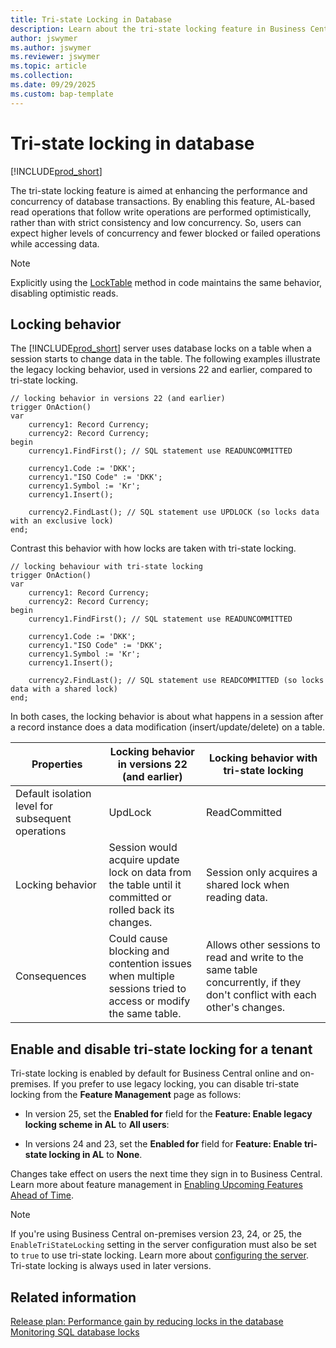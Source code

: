 ```yaml
---
title: Tri-state Locking in Database
description: Learn about the tri-state locking feature in Business Central.
author: jswymer
ms.author: jswymer 
ms.reviewer: jswymer
ms.topic: article
ms.collection: 
ms.date: 09/29/2025
ms.custom: bap-template
---
```


# Tri-state locking in database

[!INCLUDE[prod_short](../includes/2023_releasewave2.md)]

The tri-state locking feature is aimed at enhancing the performance and concurrency of database transactions. By enabling this feature, AL-based read operations that follow write operations are performed optimistically, rather than with strict consistency and low concurrency. So, users can expect higher levels of concurrency and fewer blocked or failed operations while accessing data. 

> [!NOTE]
> Explicitly using the [LockTable](methods-auto/record/record-locktable-method.md) method in code maintains the same behavior, disabling optimistic reads.

## Locking behavior

The [!INCLUDE[prod_short](../developer/includes/prod_short.md)] server uses database locks on a table when a session starts to change data in the table. The following examples illustrate the legacy locking behavior, used in versions 22 and earlier, compared to tri-state locking.

```AL
// locking behavior in versions 22 (and earlier)
trigger OnAction()
var
    currency1: Record Currency;
    currency2: Record Currency;    
begin
    currency1.FindFirst(); // SQL statement use READUNCOMMITTED

    currency1.Code := 'DKK';
    currency1."ISO Code" := 'DKK';
    currency1.Symbol := 'Kr';
    currency1.Insert();

    currency2.FindLast(); // SQL statement use UPDLOCK (so locks data with an exclusive lock)
end;
```  

Contrast this behavior with how locks are taken with tri-state locking.

```AL
// locking behaviour with tri-state locking
trigger OnAction()
var
    currency1: Record Currency;
    currency2: Record Currency;    
begin
    currency1.FindFirst(); // SQL statement use READUNCOMMITTED

    currency1.Code := 'DKK';
    currency1."ISO Code" := 'DKK';
    currency1.Symbol := 'Kr';
    currency1.Insert();

    currency2.FindLast(); // SQL statement use READCOMMITTED (so locks data with a shared lock)
end;
```  

In both cases, the locking behavior is about what happens in a session after a record instance does a data modification (insert/update/delete) on a table. 

| Properties | Locking behavior in versions 22 (and earlier) | Locking behavior with tri-state locking  | 
| ---------- | ----- | ---------  | 
| Default isolation level for subsequent operations | UpdLock | ReadCommitted |
| Locking behavior | Session would acquire update lock on data from the table until it committed or rolled back its changes.  | Session only acquires a shared lock when reading data. |
| Consequences | Could cause blocking and contention issues when multiple sessions tried to access or modify the same table. | Allows other sessions to read and write to the same table concurrently, if they don't conflict with each other's changes. |

## Enable and disable tri-state locking for a tenant

Tri-state locking is enabled by default for Business Central online and on-premises. If you prefer to use legacy locking, you can disable tri-state locking from the **Feature Management** page as follows:  

- In version 25, set the **Enabled for** field for the **Feature: Enable legacy locking scheme in AL** to **All users**:

- In versions 24 and 23, set the **Enabled for** field for **Feature: Enable tri-state locking in AL** to **None**.

Changes take effect on users the next time they sign in to Business Central. Learn more about feature management in [Enabling Upcoming Features Ahead of Time](../administration/feature-management.md).

> [!NOTE]
> If you're using Business Central on-premises version 23, 24, or 25, the `EnableTriStateLocking` setting in the server configuration must also be set to `true` to use tri-state locking. Learn more about [configuring the server](../administration/configure-server-instance.md#Database). Tri-state locking is always used in later versions.

## Related information

[Release plan: Performance gain by reducing locks in the database](/dynamics365/release-plan/2023wave2/smb/dynamics365-business-central/performance-gain-reducing-locks-database)  
[Monitoring SQL database locks](../administration/monitor-database-locks.md)  
